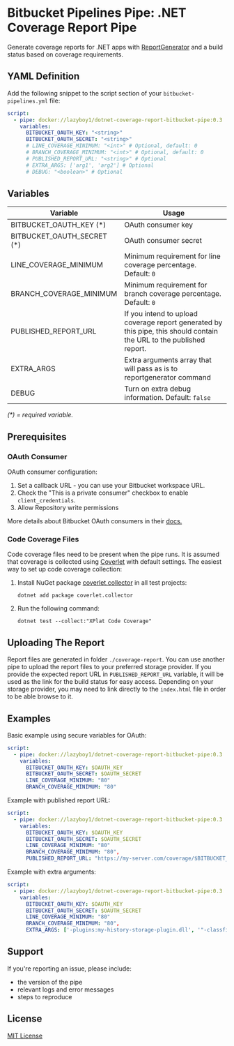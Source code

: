 ﻿# Bitbucket Pipelines Pipe: .NET Coverage Report Pipe

Generate coverage reports for .NET apps
with [ReportGenerator](https://github.com/danielpalme/ReportGenerator)
and a build status based on coverage requirements.

## YAML Definition

Add the following snippet to the script section of
your `bitbucket-pipelines.yml` file:

```yaml
script:
  - pipe: docker://lazyboy1/dotnet-coverage-report-bitbucket-pipe:0.3
    variables:
      BITBUCKET_OAUTH_KEY: "<string>"
      BITBUCKET_OAUTH_SECRET: "<string>"
      # LINE_COVERAGE_MINIMUM: "<int>" # Optional, default: 0
      # BRANCH_COVERAGE_MINIMUM: "<int>" # Optional, default: 0
      # PUBLISHED_REPORT_URL: "<string>" # Optional
      # EXTRA_ARGS: ['arg1', 'arg2'] # Optional
      # DEBUG: "<boolean>" # Optional
```

## Variables

| Variable | Usage |
| -------- | ----- |
| BITBUCKET_OAUTH_KEY (\*)    | OAuth consumer key |
| BITBUCKET_OAUTH_SECRET (\*) | OAuth consumer secret |
| LINE_COVERAGE_MINIMUM       | Minimum requirement for line coverage percentage. Default: `0` |
| BRANCH_COVERAGE_MINIMUM     | Minimum requirement for branch coverage percentage. Default: `0` |
| PUBLISHED_REPORT_URL        | If you intend to upload coverage report generated by this pipe, this should contain the URL to the published report. |
| EXTRA_ARGS                  | Extra arguments array that will pass as is to reportgenerator command |
| DEBUG                       | Turn on extra debug information. Default: `false` |

_(\*) = required variable._

## Prerequisites

### OAuth Consumer

OAuth consumer configuration:

1. Set a callback URL - you can use your Bitbucket workspace URL.
1. Check the "This is a private consumer" checkbox to
   enable `client_credentials`.
2. Allow Repository write permissions

More details about Bitbucket OAuth consumers in their
[docs.](https://support.atlassian.com/bitbucket-cloud/docs/use-oauth-on-bitbucket-cloud/#OAuthonBitbucketCloud-Createaconsumer)

### Code Coverage Files

Code coverage files need to be present when the pipe runs. It is assumed that
coverage is collected
using [Coverlet](https://github.com/coverlet-coverage/coverlet) with default
settings. The easiest way to set up code coverage collection:

1. Install NuGet
   package [coverlet.collector](https://www.nuget.org/packages/coverlet.collector/)
   in all test projects:

   ```
   dotnet add package coverlet.collector
   ```

2. Run the following command:

   ```
   dotnet test --collect:"XPlat Code Coverage"
   ```

## Uploading The Report

Report files are generated in folder `./coverage-report`. You can use another
pipe to upload the report files to your preferred storage provider. If you
provide the expected report URL in `PUBLISHED_REPORT_URL` variable, it will be
used as the link for the build status for easy access. Depending on your storage
provider, you may need to link directly to the `index.html` file in order to be
able browse to it.

## Examples

Basic example using secure variables for OAuth:

```yaml
script:
  - pipe: docker://lazyboy1/dotnet-coverage-report-bitbucket-pipe:0.3
    variables:
      BITBUCKET_OAUTH_KEY: $OAUTH_KEY
      BITBUCKET_OAUTH_SECRET: $OAUTH_SECRET
      LINE_COVERAGE_MINIMUM: "80"
      BRANCH_COVERAGE_MINIMUM: "80"
```

Example with published report URL:

```yaml
script:
  - pipe: docker://lazyboy1/dotnet-coverage-report-bitbucket-pipe:0.3
    variables:
      BITBUCKET_OAUTH_KEY: $OAUTH_KEY
      BITBUCKET_OAUTH_SECRET: $OAUTH_SECRET
      LINE_COVERAGE_MINIMUM: "80"
      BRANCH_COVERAGE_MINIMUM: "80",
      PUBLISHED_REPORT_URL: "https://my-server.com/coverage/$BITBUCKET_REPO_SLUG/$BITBUCKET_COMMIT/index.html"
```

Example with extra arguments:

```yaml
script:
  - pipe: docker://lazyboy1/dotnet-coverage-report-bitbucket-pipe:0.3
    variables:
      BITBUCKET_OAUTH_KEY: $OAUTH_KEY
      BITBUCKET_OAUTH_SECRET: $OAUTH_SECRET
      LINE_COVERAGE_MINIMUM: "80"
      BRANCH_COVERAGE_MINIMUM: "80",
      EXTRA_ARGS: ['-plugins:my-history-storage-plugin.dll', '"-classfilters:+IncludeThisClass;-ExcludeThisClass"']
```

## Support

If you're reporting an issue, please include:

- the version of the pipe
- relevant logs and error messages
- steps to reproduce

## License

[MIT License](LICENSE)
